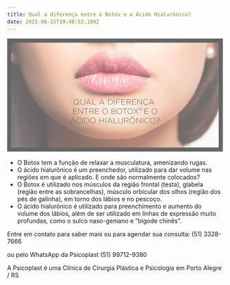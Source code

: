 ```yaml
---
title: Qual a diferença entre o Botox e o Ácido Hialurônico?
date: 2021-06-15T19:48:52.109Z
---
```

![](/img/botox-acido.jpg)

* O Botox tem a função de relaxar a musculatura, amenizando rugas.
* O ácido hialurônico é um preenchedor, utilizado para dar volume nas regiões em que é aplicado. E onde são normalmente colocados?
* O Botox é utilizado nos músculos da região frontal (testa), glabela (região entre as sobrancelhas), músculo orbicular dos olhos (região dos pés de galinha), em torno dos lábios e no pescoço.
* O ácido hialurônico é utilizado para preenchimento e aumento do volume dos lábios, além de ser utilizado em linhas de expressão muito profundas, como o sulco naso-geniano e “bigode chinês”.

Entre em contato para saber mais ou para agendar sua consulta: (51) 3328-7666

ou pelo WhatsApp da Psicoplast (51) 99712-9380

A Psicoplast é uma Clínica de Cirurgia Plástica e Psicologia em Porto Alegre / RS
